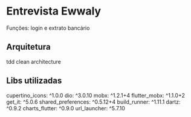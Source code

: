 # Entrevista Ewwaly

Funções: login e extrato bancário

## Arquitetura
tdd clean architecture

## Libs utilizadas

  cupertino_icons: ^1.0.0
  dio: ^3.0.10
  mobx: ^1.2.1+4
  flutter_mobx: ^1.1.0+2
  get_it: ^5.0.6
  shared_preferences: ^0.5.12+4
  build_runner: ^1.11.1
  dartz: ^0.9.2
  charts_flutter: ^0.9.0
  url_launcher: ^5.7.10
